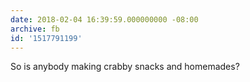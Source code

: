 ```yaml
---
date: 2018-02-04 16:39:59.000000000 -08:00
archive: fb
id: '1517791199'
---
```


So is anybody making crabby snacks and homemades?
